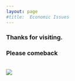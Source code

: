 ```yaml
---
layout: page
#title:  Economic Issues
---
```

<div class="text-center">
  <h3>Thanks for visiting.</h3>
  <h3>Please comeback</h3>
  <br/>

  <img src="{{ site.baseurl }}/img/under.jpg" />
</div>
